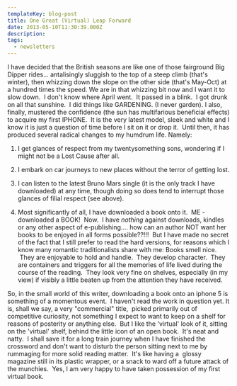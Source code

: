 ```yaml
---
templateKey: blog-post
title: One Great (Virtual) Leap Forward
date: 2013-05-10T11:30:39.000Z
description:
tags:
  - newsletters
---
```


I have decided that the British seasons are like one of those fairground Big Dipper rides... antalisingly sluggish to the top of a steep climb (that's winter), then whizzing down the slope on the other side (that's May-Oct) at a hundred times the speed. We are in that whizzing bit now and I want it to slow down.  I don't know where April went.  It passed in a blink.  I got drunk on all that sunshine.  I did things like GARDENING. (I never garden). I also, finally, mustered the confidence (the sun has multifarious beneficial effects) to acquire my first IPHONE.  It is the very latest model, sleek and white and I know it is just a question of time before I sit on it or drop it.  Until then, it has produced several radical changes to my humdrum life. Namely:

1. I get glances of respect from my twentysomething sons, wondering if I might not be a Lost Cause after all.

2. I embark on car journeys to new places without the terror of getting lost.

3. I can listen to the latest Bruno Mars single (it is the only track I have downloaded) at any time, though doing so does tend to interrupt those glances of filial respect (see above).

4. Most significantly of all, I have downloaded a book onto it.  ME - downloaded a BOOK!  Now.  I have *nothing* against downloads, kindles or any other aspect of e-publishing.... how can an author NOT want her books to be enjoyed in all forms possible??!!!  But I have made no secret of the fact that I still prefer to read the hard versions, for reasons which I know many romantic traditionalists share with me: Books smell nice.  They are enjoyable to hold and handle.  They develop character.  They are containers and triggers for all the memories of life lived during the course of the reading.  They look very fine on shelves, especially (in my view) if visibly a little beaten up from the attention they have received.

So, in the small world of this writer, downloading a book onto an iphone 5 is something of a momentous event.  I haven't read the work in question yet. It is, shall we say, a very "commercial" title,  picked primarily out of competitive curiosity, not something I expect to want to keep on a shelf for reasons of posterity or anything else.  But I like the 'virtual' look of it, sitting on the 'virtual' shelf, behind the little icon of an open book.  It's neat and natty.  I shall save it for a long train journey when I have finished the crossword and don't want to disturb the person sitting next to me by rummaging for more solid reading matter.  It's like having a  glossy magazine still in its plastic wrapper, or a snack to ward off a future attack of the munchies.  Yes, I am very happy to have taken possession of my first virtual book.
